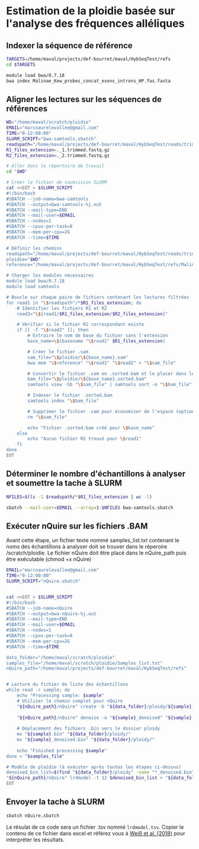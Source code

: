 
# Estimation de la ploidie basée sur l'analyse des fréquences alléliques

## Indexer la séquence de référence
```bash
TARGETS=/home/maval/projects/def-bourret/maval/HybSeqTest/refs
cd $TARGETS

module load bwa/0.7.18
bwa index Malinae_Kew_probes_concat_exons_introns_HP.fas.fasta
```

## Aligner les lectures sur les séquences de références 
```bash
WD="/home/maval/scratch/ploidie"
EMAIL="marcoaurelevallee@gmail.com"
TIME="0-12:00:00"
SLURM_SCRIPT="bwa-samtools.sbatch"
readspath="/home/maval/projects/def-bourret/maval/HybSeqTest/reads/trim/TEST"  
R1_files_extension=._1.trimmed.fastq.gz
R2_files_extension=._2.trimmed.fastq.gz

# Aller dans le répertoire de travail
cd "$WD"

# Créer le fichier de soumission SLURM
cat <<EOT > $SLURM_SCRIPT
#!/bin/bash
#SBATCH --job-name=bwa-samtools
#SBATCH --output=bwa-samtools-%j.out
#SBATCH --mail-type=END
#SBATCH --mail-user=$EMAIL
#SBATCH --nodes=1
#SBATCH --cpus-per-task=8
#SBATCH --mem-per-cpu=2G
#SBATCH --time=$TIME

# Définir les chemins
readspath="/home/maval/projects/def-bourret/maval/HybSeqTest/reads/trim/TEST"  
ploidie="$WD"      
reference="/home/maval/projects/def-bourret/maval/HybSeqTest/refs/Malinae_Kew_probes_concat_exons_introns_HP.fasta" 

# Charger les modules nécessaires
module load bwa/0.7.18
module load samtools

# Boucle sur chaque paire de fichiers contenant les lectures filtrées
for read1 in "\$readspath"/*$R1_files_extension; do
    # Identifier les fichiers R1 et R2
    read2="\${read1/$R1_files_extension/$R2_files_extension}"

    # Vérifier si le fichier R2 correspondant existe
    if [[ -f "\$read2" ]]; then
        # Extraire le nom de base du fichier sans l'extension
        base_name=\$(basename "\$read1" $R1_files_extension)

        # Créer le fichier .sam
        sam_file="\$ploidie/\${base_name}.sam"
        bwa mem "\$reference" "\$read1" "\$read2" > "\$sam_file"

        # Convertir le fichier .sam en .sorted.bam et le placer dans le répertoire ploidie
        bam_file="\$ploidie/\${base_name}.sorted.bam"
        samtools view -Sb "\$sam_file" | samtools sort -o "\$bam_file"

        # Indexer le fichier .sorted.bam
        samtools index "\$bam_file"

        # Supprimer le fichier .sam pour économiser de l'espace (optionnel)
        rm "\$sam_file"

        echo "Fichier .sorted.bam créé pour \$base_name"
    else
        echo "Aucun fichier R2 trouvé pour \$read1"
    fi
done
EOT
```
## Déterminer le nombre d'échantillons à analyser et soumettre la tache à SLURM

```bash
NFILES=$(ls -1 $readspath/*$R1_files_extension | wc -l)

sbatch --mail-user=$EMAIL --array=1-$NFILES bwa-samtools.sbatch
```


## Exécuter nQuire sur les fichiers .BAM
Avant cette étape, un fichier texte nommé samples_list.txt contenant le noms des échantillons à analyser doit se trouver dans le réperoire /scratch/ploidie. Le fichier nQuire doit être placé dans le nQuire_path puis être exécutable (chmod +x nQuire)

```bash
EMAIL="marcoaurelevallee@gmail.com"
TIME="0-12:00:00"
SLURM_SCRIPT="nQuire.sbatch"


cat <<EOT > $SLURM_SCRIPT
#!/bin/bash
#SBATCH --job-name=nQuire
#SBATCH --output=bwa-nQuire-%j.out
#SBATCH --mail-type=END
#SBATCH --mail-user=$EMAIL
#SBATCH --nodes=1
#SBATCH --cpus-per-task=8
#SBATCH --mem-per-cpu=2G
#SBATCH --time=$TIME

data_folder="/home/maval/scratch/ploidie"  
samples_file="/home/maval/scratch/ploidie/Samples_list.txt"  
nQuire_path="/home/maval/projects/def-bourret/maval/HybSeqTest/refs"


# Lecture du fichier de liste des échantillons
while read -r sample; do
    echo "Processing sample: $sample"
    # Utiliser le chemin complet pour nQuire
    "${nQuire_path}/nQuire" create -b "${data_folder}/ploidy/${sample}_filtered_uniq_sorted.bam" -o "$sample"
    
    "${nQuire_path}/nQuire" denoise -o "${sample}_denoised" "${sample}.bin"
    
    # Déplacement des fichiers .bin vers le dossier ploidy
    mv "${sample}.bin" "${data_folder}/ploidy/"
    mv "${sample}_denoised.bin" "${data_folder}/ploidy/"
    
    echo "Finished processing $sample"
done < "$samples_file"

# Modèle de ploïdie (à exécuter après toutes les étapes ci-dessus)
denoised_bin_list=$(find "${data_folder}/ploidy" -name "*_denoised.bin" -printf "%p ")
"${nQuire_path}/nQuire" lrdmodel -t 12 $denoised_bin_list > "${data_folder}/ploidy/lrdmodel.tsv"
EOT
```
## Envoyer la tache à SLURM
```bash
sbatch nQuire.sbatch
```
Le résulat de ce code sera un fichier .tsv nommé `lrdmodel.tsv`. Copier le contenu de ce fichier dans excel et référez vous à [Weiß et al. (2018)](https://bmcbioinformatics.biomedcentral.com/articles/10.1186/s12859-018-2128-z) pour interpréter les résultats.
